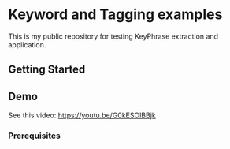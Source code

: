 # Keyword and Tagging examples

This is my public repository for testing KeyPhrase extraction and application.

## Getting Started


## Demo

See this video: https://youtu.be/G0kESOlBBjk

### Prerequisites

